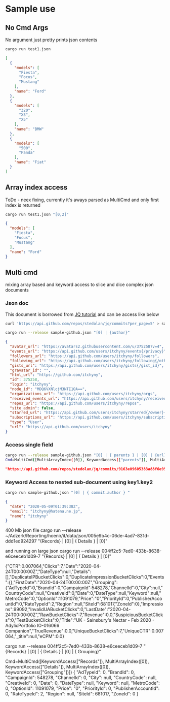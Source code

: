 

# Sample use 
## No Cmd Args
No argument just pretty prints json contents
```bash
cargo run test1.json
```

```json
[
  {
    "models": [
      "Fiesta",
      "Focus",
      "Mustang"
    ],
    "name": "Ford"
  },
  {
    "models": [
      "320",
      "X3",
      "X5"
    ],
    "name": "BMW"
  },
  {
    "models": [
      "500",
      "Panda"
    ],
    "name": "Fiat"
  }
]
```

## Array index access 
ToDo - neex fixing, currently it's aways parsed as MultiCmd and only first index is returned
```bash
cargo run test1.json "[0,2]"
```
```json
{
  "models": [
    "Fiesta",
    "Focus",
    "Mustang"
  ],
  "name": "Ford"
}
```

## Multi cmd
mixing array based and keyword access to slice and dice complex json documents

### Json doc 
This document is borrowed from [JQ tutorial](https://stedolan.github.io/jq/tutorial/) and can be access like below 

```bash
curl 'https://api.github.com/repos/stedolan/jq/commits?per_page=5' > sample-github.com
```

```bash
cargo run --release sample-github.json "[0] | {author}"
```
```json 
{
  "avatar_url": "https://avatars2.githubusercontent.com/u/375258?v=4",
  "events_url": "https://api.github.com/users/itchyny/events{/privacy}",
  "followers_url": "https://api.github.com/users/itchyny/followers",
  "following_url": "https://api.github.com/users/itchyny/following{/other_user}",
  "gists_url": "https://api.github.com/users/itchyny/gists{/gist_id}",
  "gravatar_id": "",
  "html_url": "https://github.com/itchyny",
  "id": 375258,
  "login": "itchyny",
  "node_id": "MDQ6VXNlcjM3NTI1OA==",
  "organizations_url": "https://api.github.com/users/itchyny/orgs",
  "received_events_url": "https://api.github.com/users/itchyny/received_events",
  "repos_url": "https://api.github.com/users/itchyny/repos",
  "site_admin": false,
  "starred_url": "https://api.github.com/users/itchyny/starred{/owner}{/repo}",
  "subscriptions_url": "https://api.github.com/users/itchyny/subscriptions",
  "type": "User",
  "url": "https://api.github.com/users/itchyny"
}
```

### Access single field
```bash
cargo run --release sample-github.json "[0] | { parents } | [0] | {url}"
Cmd=MultiCmd([MultiArrayIndex([0]), KeywordAccess(["parents"]), MultiArrayIndex([0]), KeywordAccess(["url"])])
```
```json
"https://api.github.com/repos/stedolan/jq/commits/9163e09605383a88f6e953d6cb5cc2aebe18c84f"
```

### Keyword Access to nested sub-document using key1.key2

```bash 
cargo run sample-github.json "[0] | { commit.author } "
```
```json
{
  "date": "2020-05-09T01:39:38Z",
  "email": "itchyny@hatena.ne.jp",
  "name": "itchyny"
}
```





400 Mb json file
 cargo run --release ~/Adzerk/Reporting/hoenir/it/data/json/005e9b4c-06de-4ad7-831d-ddd1ed924297 "{Records} | [0] | { Details } | [0]"

and running on large json
 cargo run --release 004ff2c5-7ed0-433b-8638-e6ceeceb1d09-7 "{Records} | [0] | { Details } | [0]"

 {"CTR":0.007064,"Clicks":7,"Date":"2020-04-24T00:00:00Z","DateType":null,"Details":[],"DuplicateIPBucketClicks":0,"DuplicateImpressionBucketClicks":0,"Events":{},"FirstDate":"2020-04-24T00:00:00Z","Grouping":{"AdTypeId":0,"BrandId":0,"CampaignId":548278,"ChannelId":0,"City":null,"CountryCode":null,"CreativeId":0,"Date":0,"DateType":null,"Keyword":null,"MetroCode":0,"OptionId":11091079,"Price":"0","PriorityId":0,"PublisherAccountId":0,"RateTypeId":2,"Region":null,"SiteId":681017,"ZoneId":0},"Impressions":99092,"InvalidUABucketClicks":0,"LastDate":"2020-04-24T00:00:00Z","RawBucketClicks":7,"Revenue":0.0,"SuspiciousBucketClicks":0,"TestBucketClicks":0,"Title":"UK - Sainsbury's Nectar - Feb 2020 - AdylicPortfolio IO-016066 Companion","TrueRevenue":0.0,"UniqueBucketClicks":7,"UniqueCTR":0.007064,"_title":null,"eCPM":0.0}


 cargo run --release 004ff2c5-7ed0-433b-8638-e6ceeceb1d09-7 "{Records} | [0] | { Details } | [0] | { Grouping}"

 Cmd=MultiCmd([KeywordAccess(["Records"]), MultiArrayIndex([0]), KeywordAccess(["Details"]), MultiArrayIndex([0]), KeywordAccess(["Grouping"])])
{
  "AdTypeId": 0,
  "BrandId": 0,
  "CampaignId": 548278,
  "ChannelId": 0,
  "City": null,
  "CountryCode": null,
  "CreativeId": 0,
  "Date": 0,
  "DateType": null,
  "Keyword": null,
  "MetroCode": 0,
  "OptionId": 11091079,
  "Price": "0",
  "PriorityId": 0,
  "PublisherAccountId": 0,
  "RateTypeId": 2,
  "Region": null,
  "SiteId": 681017,
  "ZoneId": 0
}
```